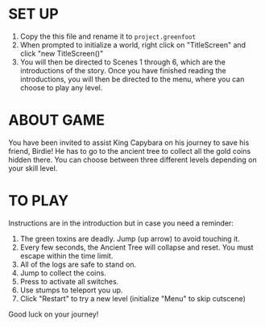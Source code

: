 # SET  UP
1. Copy the this file and rename it to `project.greenfoot`
2. When prompted to initialize a world, right click on "TitleScreen" and click "new TitleScreen()"
3. You will then be directed to Scenes 1 through 6, which are the introductions of the story. Once you have finished reading the introductions, you will then be directed to the menu, where you can choose to play any level.

# ABOUT GAME
You have been invited to assist King Capybara on his journey to save his friend, Birdie! He has to go to the ancient tree to collect all the gold coins hidden there. You can choose between three different levels depending on your skill level.

# TO PLAY
Instructions are in the introduction but in case you need a reminder:
1. The green toxins are deadly. Jump (up arrow) to avoid touching it.
2. Every few seconds, the Ancient Tree will collapse and reset. You must escape within the time limit.
3. All of the logs are safe to stand on.
4. Jump to collect the coins.
5. Press <e> to activate all switches.
6. Use stumps to teleport you up.
7. Click "Restart" to try a new level (initialize "Menu" to skip cutscene)

Good luck on your journey!